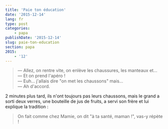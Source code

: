 ```yaml
---
title: 'Paie ton éducation'
date: '2015-12-14'
lang: fr
type: post
categories:
    - papa
publishDate: '2015-12-14'
slug: paie-ton-education
section: papa
2015:
    - '12'
---
```


> — Allez, on rentre vite, on enlève les chaussures, les manteaux et…  
> — Et on prend l'apéro !  
> — Euh… j'allais dire "on met les chaussons" mais…  
> — Ah d'accord.

2 minutes plus tard, ils n'ont toujours pas leurs chaussons, mais le grand a sorti deux verres, une bouteille de jus de fruits, a servi son frère et lui explique la tradition :

> On fait comme chez Mamie, on dit "à ta santé, maman !", vas-y répète !

